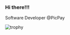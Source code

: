 ### Hi there!!!

Software Developer @PicPay

![trophy](https://github-profile-trophy.vercel.app/?username=kaiostricker&row=2S&rank=A,AA,AAA,S,SS,SSS,SECRET&theme=gruvbox&no-frame=true)

<!--
**kaiostricker/kaiostricker** is a ✨ _special_ ✨ repository because its `README.md` (this file) appears on your GitHub profile.

https://github-profile-trophy.vercel.app/?username=ryo-ma&row=2

Here are some ideas to get you started:

- 🔭 I’m currently working on ...
- 🌱 I’m currently learning ...
- 👯 I’m looking to collaborate on ...
- 🤔 I’m looking for help with ...
- 
10.136.219.237:8080 Ask me about ...
- 📫 How to reach me: ...
- ### Hi there  ********
- ⚡ Fun fact: ...
-->
